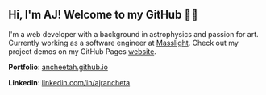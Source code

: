 ## Hi, I'm AJ! Welcome to my GitHub 👋🏽

I'm a web developer with a background in astrophysics and passion for art. Currently working as a software engineer at [Masslight](https://www.masslight.com/). Check out my project demos on my GitHub Pages [website](https://ancheetah.github.io).

**Portfolio**: [ancheetah.github.io](https://ancheetah.github.io)

**LinkedIn**: [linkedin.com/in/ajrancheta](https://www.linkedin.com/in/ajrancheta/)

<!--
**ancheetah/ancheetah** is a ✨ _special_ ✨ repository because its `README.md` (this file) appears on your GitHub profile.
-->

